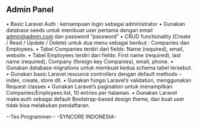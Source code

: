 ## Admin Panel

•	Basic Laravel Auth : kemampuan login sebagai administrator
•	Gunakan database seeds untuk membuat user pertama dengan email admin@admin.com dan password “password”
•	CRUD functionality (Create / Read / Update / Delete) untuk dua menu sebagai berikut : Companies dan  Employees.
•	Tabel Companies terdiri dari fields: Name (required), email, website.
•	Tabel Employees terdiri dari fields: First name (required), last name (required), Company (foreign key Companies), email, phone.
•	Gunakan database migrations untuk membuat kedua schema tabel tersebut.
•	Gunakan basic Laravel resource controllers dengan default methods – index, create, store dll.
•	Gunakan fungsi Laravel’s validation, menggunakan Request classes
•	Gunakan Laravel’s pagination untuk menampilkan Companies/Employees list, 10 entries per halaman.
•	Gunakan Laravel make:auth sebagai default Bootstrap-based design theme, dan buat user tidak bisa melakukan pendaftaran.

--Tes Programmer-- 
-SYNCORE INDONESIA-
